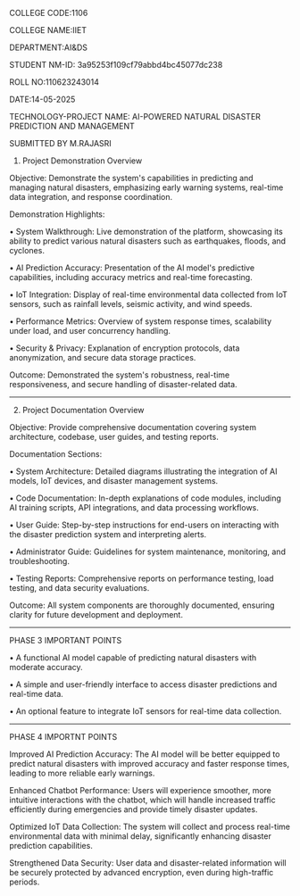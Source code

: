 COLLEGE CODE:1106

COLLEGE NAME:IIET

DEPARTMENT:AI&DS

STUDENT NM-ID: 3a95253f109cf79abbd4bc45077dc238

ROLL NO:110623243014

DATE:14-05-2025

TECHNOLOGY-PROJECT NAME: AI-POWERED NATURAL DISASTER PREDICTION AND MANAGEMENT

SUBMITTED BY
M.RAJASRI

1. Project Demonstration Overview

Objective: Demonstrate the system's capabilities in predicting and managing natural disasters, emphasizing early warning systems, real-time data integration, and response coordination.

Demonstration Highlights:

•	System Walkthrough: Live demonstration of the platform, showcasing its ability to predict various natural disasters such as earthquakes, floods, and cyclones.

•	AI Prediction Accuracy: Presentation of the AI model's predictive capabilities, including accuracy metrics and real-time forecasting.

•	IoT Integration: Display of real-time environmental data collected from IoT sensors, such as rainfall levels, seismic activity, and wind speeds.

•	Performance Metrics: Overview of system response times, scalability under load, and user concurrency handling.

•	Security & Privacy: Explanation of encryption protocols, data anonymization, and secure data storage practices.

Outcome: Demonstrated the system's robustness, real-time responsiveness, and secure handling of disaster-related data.


________________________________________

2. Project Documentation Overview

Objective: Provide comprehensive documentation covering system architecture, codebase, user guides, and testing reports.

Documentation Sections:

•	System Architecture: Detailed diagrams illustrating the integration of AI models, IoT devices, and disaster management systems.

•	Code Documentation: In-depth explanations of code modules, including AI training scripts, API integrations, and data processing workflows.

•	User Guide: Step-by-step instructions for end-users on interacting with the disaster prediction system and interpreting alerts.

•	Administrator Guide: Guidelines for system maintenance, monitoring, and troubleshooting.


•	Testing Reports: Comprehensive reports on performance testing, load testing, and data security evaluations.


Outcome: All system components are thoroughly documented, ensuring clarity for future development and deployment.

________________________________________

PHASE 3 IMPORTANT POINTS

•	A functional AI model capable of predicting natural disasters with moderate accuracy.

•	A simple and user-friendly interface to access disaster predictions and real-time data.

•	An optional feature to integrate IoT sensors for real-time data collection.

 ________________________________________
 
PHASE 4 IMPORTNT POINTS

Improved AI Prediction Accuracy: The AI model will be better equipped to predict natural disasters with improved accuracy and faster response times, leading to more reliable early warnings.

Enhanced Chatbot Performance: Users will experience smoother, more intuitive interactions with the chatbot, which will handle increased traffic efficiently during emergencies and provide timely disaster updates.

Optimized IoT Data Collection: The system will collect and process real-time environmental data with minimal delay, significantly enhancing disaster prediction capabilities.

Strengthened Data Security: User data and disaster-related information will be securely protected by advanced encryption, even during high-traffic periods.
